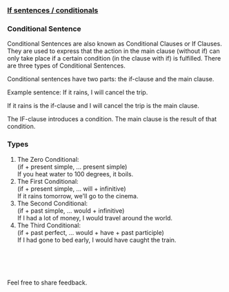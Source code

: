 ### [If sentences / conditionals](https://Prayuja-Teli.github.io/Blog/conditionals)<br/>

### Conditional Sentence<br/>

Conditional Sentences are also known as Conditional Clauses or If Clauses. They are used to express that the action in the main clause (without if) can only take place if a certain condition (in the clause with if) is fulfilled. There are three types of Conditional Sentences.<br/>

Conditional sentences have two parts: the if-clause and the main clause.<br/>

Example sentence: If it rains, I will cancel the trip.<br/>

If it rains is the if-clause and I will cancel the trip is the main clause.<br/>

The IF-clause introduces a condition. The main clause is the result of that condition.<br/>

### Types<br/>

1. The Zero Conditional: <br/>
(if + present simple, ... present simple)<br/>
If you heat water to 100 degrees, it boils.<br/>
2. The First Conditional:<br/>
(if + present simple, ... will + infinitive)<br/>
If it rains tomorrow, we'll go to the cinema.<br/>
3. The Second Conditional:<br/>
(if + past simple, ... would + infinitive)<br/>
If I had a lot of money, I would travel around the world.<br/>
4. The Third Conditional: <br/>
(if + past perfect, ... would + have + past participle)<br/> 
If I had gone to bed early, I would have caught the train.<br/><br/><br/><br/><br/>

Feel free to share feedback.
